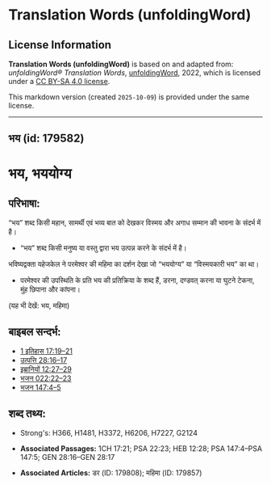 # Translation Words (unfoldingWord)

## License Information

**Translation Words (unfoldingWord)** is based on and adapted from: _unfoldingWord® Translation Words_, [unfoldingWord](https://unfoldingword.org/utw), 2022, which is licensed under a [CC BY-SA 4.0 license](https://creativecommons.org/licenses/by-sa/4.0/legalcode.en).

This markdown version (created `2025-10-09`) is provided under the same license.



--------------------------------

## भय (id: 179582)

भय, भययोग्य
===========

परिभाषा:
--------

“भय” शब्द किसी महान, सामर्थी एवं भव्य बात को देखकर विस्मय और अगाध सम्मान की भावना के संदर्भ में है।

* “भय” शब्द किसी मनुष्य या वस्तु द्वारा भय उत्पन्न करने के संदर्भ में है।

भविष्यद्वक्ता यहेजकेल ने परमेश्वर की महिमा का दर्शन देखा जो “भययोग्य” या “विस्मयकारी भय” का था।

* परमेश्वर की उपस्थिति के प्रति भय की प्रतिक्रिया के शब्द हैं, डरना, दण्डवत् करना या घुटने टेकना, मुंह छिपाना और कांपना।

(यह भी देखें: भय, महिमा)

बाइबल सन्दर्भ:
--------------

* [1 इतिहास 17:19–21](https://ref.ly/1Chr0:0)
* [उत्पत्ति 28:16–17](https://ref.ly/Gen28:16-Gen28:17)
* [इब्रानियों 12:27–29](https://ref.ly/Heb12:27-Heb12:29)
* [भजन 022:22–23](rc://*/tn/help/psa/022/022)
* [भजन 147:4–5](rc://*/tn/help/psa/147/004)

शब्द तथ्य:
----------

* Strong's: H366, H1481, H3372, H6206, H7227, G2124

* **Associated Passages:** 1CH 17:21; PSA 22:23; HEB 12:28; PSA 147:4–PSA 147:5; GEN 28:16–GEN 28:17
* **Associated Articles:** डर (ID: 179808); महिमा (ID: 179857)

